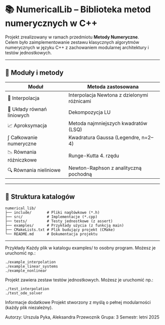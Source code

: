 # 📚 NumericalLib – Biblioteka metod numerycznych w C++

Projekt zrealizowany w ramach przedmiotu **Metody Numeryczne**.  
Celem było zaimplementowanie zestawu klasycznych algorytmów numerycznych w języku C++ z zachowaniem modularnej architektury i testów jednostkowych.

---

## 🧩 Moduły i metody

| Moduł                       | Metoda zastosowana                            |
|----------------------------|-----------------------------------------------|
| 🔢 Interpolacja            | Interpolacja Newtona z dzielonymi różnicami  |
| 🧮 Układy równań liniowych | Dekompozycja LU                               |
| 📈 Aproksymacja            | Metoda najmniejszych kwadratów (LSQ)          |
| ∫ Całkowanie numeryczne    | Kwadratura Gaussa (Legendre, n=2–4)           |
| 📉 Równania różniczkowe    | Runge-Kutta 4. rzędu                          |
| 🔍 Równania nieliniowe     | Newton-Raphson z analityczną pochodną         |

---

## 📁 Struktura katalogów


```
numerical_lib/
├── include/       # Pliki nagłówkowe (*.h)
├── src/           # Implementacje (*.cpp)
├── tests/         # Testy jednostkowe (z assert)
├── examples/      # Przykłady użycia (z funkcją main)
├── CMakeLists.txt # Plik budujący projekt (CMake)
└── README.md      # Dokumentacja projektu
```


---

Przykłady
Każdy plik w katalogu examples/ to osobny program. Możesz je uruchomić np.:
```
./example_interpolation
./example_linear_systems
./example_nonlinear
```

Projekt zawiera zestaw testów jednostkowych. Możesz je uruchomić np.:
```
./test_interpolation
./test_ode_solver
```

Informacje dodatkowe
Projekt stworzony z myślą o pełnej modularności (każdy plik niezależny).



Autorzy: Urszula Pyka, Aleksandra Przewoznik
Grupa: 3
Semestr: letni 2025